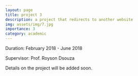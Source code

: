 ```yaml
---
layout: page
title: project 3
description: a project that redirects to another website
img: assets/img/7.jpg
importance: 3
category: academic
---
```


Duration: February 2018 - June 2018

Supervisor: Prof. Royson Dsouza

Details on the project will be added soon.
